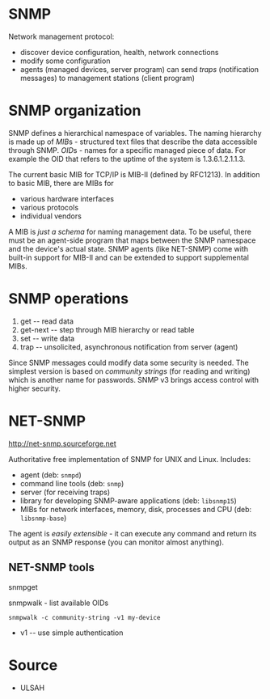 SNMP
====

Network management protocol:

* discover device configuration, health, network connections
* modify some configuration
* agents (managed devices, server program) can send *traps* (notification
    messages) to management stations (client program)

SNMP organization
=================

SNMP defines a hierarchical namespace of variables. The naming hierarchy is
made up of *MIB*s - structured text files that describe the data accessible
through SNMP. *OID*s - names for a specific managed piece of data. For example
the OID that refers to the uptime of the system is 1.3.6.1.2.1.1.3.

The current basic MIB for TCP/IP is MIB-II (defined by RFC1213). In addition to
basic MIB, there are MIBs for
* various hardware interfaces
* various protocols
* individual vendors

A MIB is *just a schema* for naming management data. To be useful, there must be
an agent-side program that maps between the SNMP namespace and the device's
actual state. SNMP agents (like NET-SNMP) come with built-in support for MIB-II
and can be extended to support supplemental MIBs.

SNMP operations
===============

1. get -- read data
2. get-next -- step through MIB hierarchy or read table
3. set -- write data
4. trap -- unsolicited, asynchronous notification from server (agent)

Since SNMP messages could modify data some security is needed. The simplest
version is based on *community strings* (for reading and writing) which is
another name for passwords. SNMP v3 brings access control with higher security.

NET-SNMP
========

http://net-snmp.sourceforge.net

Authoritative free implementation of SNMP for UNIX and Linux. Includes:
* agent (deb: `snmpd`)
* command line tools (deb: `snmp`)
* server (for receiving traps)
* library for developing SNMP-aware applications (deb: `libsnmp15`)
* MIBs for network interfaces, memory, disk, processes and CPU (deb:
    `libsnmp-base`)

The agent is *easily extensible* - it can execute any command and return its
output as an SNMP response (you can monitor almost anything).

NET-SNMP tools
--------------

snmpget

snmpwalk - list available OIDs

    snmpwalk -c community-string -v1 my-device

* v1 -- use simple authentication

Source
======

* ULSAH
